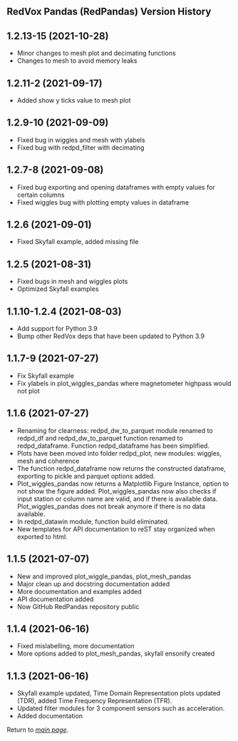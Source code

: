 ## RedVox Pandas (RedPandas) Version History

## 1.2.13-15 (2021-10-28)
- Minor changes to mesh plot and decimating functions
- Changes to mesh to avoid memory leaks

## 1.2.11-2 (2021-09-17)
- Added show y ticks value to mesh plot 

## 1.2.9-10 (2021-09-09)
- Fixed bug in wiggles and mesh with ylabels
- Fixed bug with redpd_filter with decimating

## 1.2.7-8 (2021-09-08)
- Fixed bug exporting and opening dataframes with empty values for certain columns
- Fixed wiggles bug with plotting empty values in dataframe

## 1.2.6 (2021-09-01)
- Fixed Skyfall example, added missing file

## 1.2.5 (2021-08-31)
- Fixed bugs in mesh and wiggles plots
- Optimized Skyfall examples

## 1.1.10-1.2.4 (2021-08-03)
- Add support for Python 3.9
- Bump other RedVox deps that have been updated to Python 3.9

## 1.1.7-9 (2021-07-27)

- Fix Skyfall example
- Fix ylabels in plot_wiggles_pandas where magnetometer highpass would not plot

## 1.1.6 (2021-07-27)

- Renaming for clearness: redpd_dw_to_parquet module renamed to redpd_df and redpd_dw_to_parquet function renamed to redpd_dataframe. 
Function redpd_dataframe has been simplified.
- Plots have been moved into folder redpd_plot, new modules: wiggles, mesh and coherence 
- The function redpd_dataframe now returns the constructed dataframe, exporting to pickle and parquet options added.
- Plot_wiggles_pandas now returns a Matplotlib Figure Instance, option to not show the figure added. Plot_wiggles_pandas now also 
checks if input station or column name are valid, and if there is available data. Plot_wiggles_pandas does not break anymore if there 
is no data available.
- In redpd_datawin module, function build eliminated.
- New templates for API documentation to reST stay organized when exported to html.


## 1.1.5 (2021-07-07)

- New and improved plot_wiggle_pandas, plot_mesh_pandas
- Major clean up and docstring documentation added
- More documentation and examples added
- API documentation added
- Now GitHub RedPandas repository public

## 1.1.4 (2021-06-16)

- Fixed mislabelling, more documentation
- More options added to plot_mesh_pandas, skyfall ensonify created

## 1.1.3 (2021-06-16)

- Skyfall example updated, Time Domain Representation plots updated (TDR), added Time Frequency Representation (TFR).
- Updated filter modules for 3 component sensors such as acceleration.
- Added documentation

Return to [_main page_](https://github.com/RedVoxInc/redpandas#redpandas).



